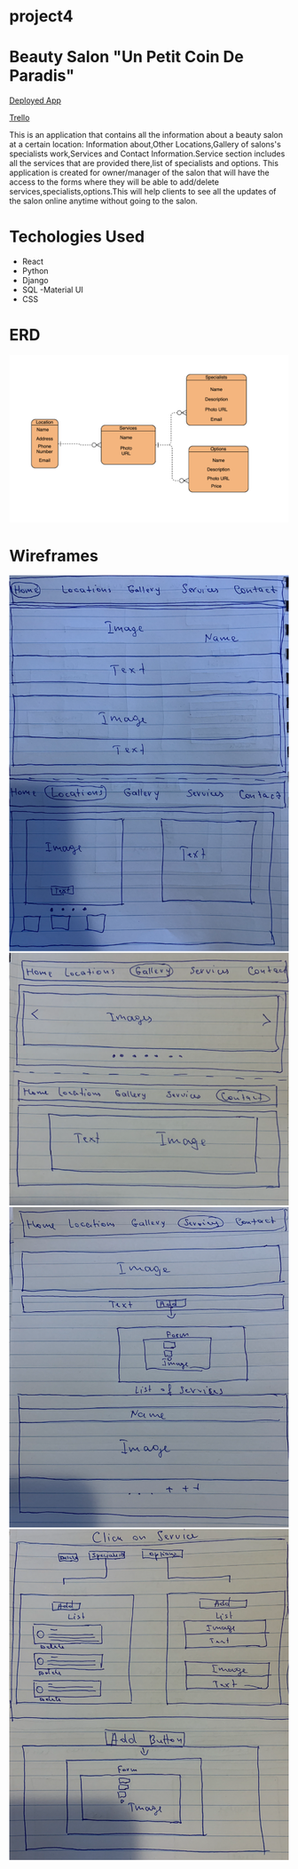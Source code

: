 # project4
# Beauty Salon "Un Petit Coin De Paradis"

 [Deployed App](https://shrouded-crag-12735.herokuapp.com)
 
 
 
[Trello](https://trello.com/b/NUO8korJ/project-4)

This is an application  that contains all the information about a beauty salon at a certain location: 
Information about,Other Locations,Gallery of salons's specialists work,Services and Contact Information.Service section includes
 all the services that are provided there,list  of specialists  and options. 
This application is created for owner/manager of the salon that will have the access to the forms where they will be able to 
add/delete services,specialists,options.This will help clients to see all the updates of the salon online anytime without going
 to the salon.

# Techologies Used

- React
- Python
- Django
- SQL
 -Material UI
- CSS

# ERD

![alt text](https://github.com/Tinuta94/project4/blob/master/Screen%20Shot%202019-10-13%20at%202.09.05%20PM.png)
# Wireframes

![alt text](https://github.com/Tinuta94/project4/blob/master/first.png)
![alt text](https://github.com/Tinuta94/project4/blob/master/second.png)
![alt text](https://github.com/Tinuta94/project4/blob/master/third.png)
![alt text](https://github.com/Tinuta94/project4/blob/master/fourth.png)


